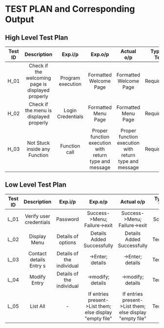 # TEST PLAN and Corresponding Output

## High Level Test Plan

| Test ID | Description | Exp.i/p |	Exp.o/p | Actual o/p | Type of Test |
| :------:|:-----------:|:-------:|:-------:| :---------:| :-----------:|
| H_01 | Check if the welcoming page is displayed properly | Program execution | Formatted Welcome Page | Formatted Welcome Page | Requirement |
| H_02 | Check if the menu is displayed properly | Login Credentials| Formatted Menu Page | Formatted Menu Page | Requirement |
| H_03 | Not Stuck inside any Function | Function call | Proper function execution with return type and message | Proper function execution with return type and message | Requirement |

## Low Level Test Plan

| Test ID | Description | Exp.i/p |	Exp.o/p | Actual o/p | Type of Test |
| :------:|:-----------:|:-------:|:-------:| :---------:| :-----------:|
| L_01 | Verify user credentials | Password  | Success->Menu; Failure->exit  | Success->Menu; Failure->exit  | Scenario |
| L_02 | Display Menu  | Details of options   | Details Added Successfully  | Details Added Successfully   | Technical  |
| L_03 | Contact details Entry s | Details of the individual  | ->Enter; details  | ->Enter; details   | Technical  |
| L_04 | Modify Entry | Details of the individual   | ->modify; details | ->modify; details | Technical  |
| L_05 | List All  | - | If entries present->List them; else display "empty file"   | If entries present->List them; else display "empty file"   | Technical  